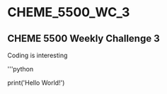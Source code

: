 # CHEME_5500_WC_3
## CHEME 5500 Weekly Challenge 3

Coding is interesting 

'''python 

print('Hello World!')